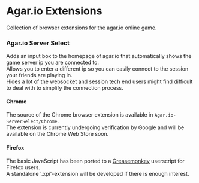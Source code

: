 # Agar.io Extensions
Collection of browser extensions for the agar.io online game.

### Agar.io Server Select
Adds an input box to the homepage of agar.io that automatically shows the game server ip you are connected to.<br>
Allows you to enter a different ip so you can easily connect to the session your friends are playing in.<br>
Hides a lot of the websocket and session tech end users might find difficult to deal with to simplify the connection process.

#### Chrome
The source of the Chrome browser extension is available in `Agar.io-ServerSelect/Chrome`.<br>
The extension is currently undergoing verification by Google and will be available on the Chrome Web Store soon.

#### Firefox
The basic JavaScript has been ported to a <a href="https://addons.mozilla.org/en-us/firefox/addon/greasemonkey/">Greasemonkey</a> userscript for Firefox users.<br>
A standalone '.xpi'-extension will be developed if there is enough interest.
